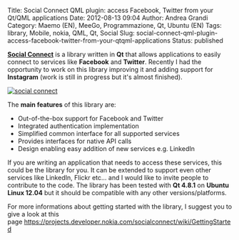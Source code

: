 Title: Social Connect QML plugin: access Facebook, Twitter from your Qt/QML applications
Date: 2012-08-13 09:04
Author: Andrea Grandi
Category: Maemo (EN), MeeGo, Programmazione, Qt, Ubuntu (EN)
Tags: library, Mobile, nokia, QML, Qt, Social
Slug: social-connect-qml-plugin-access-facebook-twitter-from-your-qtqml-applications
Status: published

[**Social Connect**](https://projects.developer.nokia.com/socialconnect)
is a library written in **Qt** that allows applications to easily
connect to services like **Facebook** and **Twitter**. Recently I had
the opportunity to work on this library improving it and adding support
for **Instagram** (work is still in progress but it's almost finished).

[![social connect]({static}/images/2012/08/SocialConnect.png)]({static}/images/2012/08/SocialConnect.png)

The **main features** of this library are:

- Out-of-the-box support for Facebook and Twitter
- Integrated authentication implementation
- Simplified common interface for all supported services
- Provides interfaces for native API calls
- Design enabling easy addition of new services e.g. LinkedIn

If you are writing an application that needs to access these services,
this could be the library for you. It can be extended to support even
other services like LinkedIn, Flickr etc... and I would like to invite
people to contribute to the code. The library has been tested with **Qt
4.8.1** on **Ubuntu Linux 12.04** but it should be compatible with any
other versions/platforms.

For more informations about getting started with the library, I suggest
you to give a look at this
page <https://projects.developer.nokia.com/socialconnect/wiki/GettingStarted>
